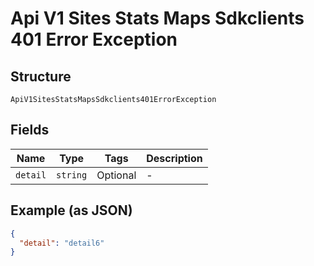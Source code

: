 
# Api V1 Sites Stats Maps Sdkclients 401 Error Exception

## Structure

`ApiV1SitesStatsMapsSdkclients401ErrorException`

## Fields

| Name | Type | Tags | Description |
|  --- | --- | --- | --- |
| `detail` | `string` | Optional | - |

## Example (as JSON)

```json
{
  "detail": "detail6"
}
```

